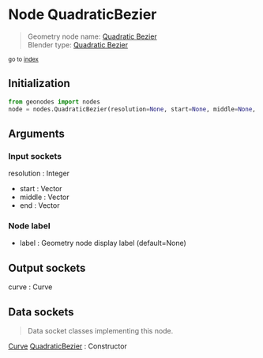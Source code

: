 
# Node QuadraticBezier

> Geometry node name: [Quadratic Bezier](https://docs.blender.org/manual/en/latest/modeling/geometry_nodes/material/quadratic_bezier.html)<br>
  Blender type: [Quadratic Bezier](https://docs.blender.org/api/current/bpy.types.GeometryNodeCurveQuadraticBezier.html)
  
<sub>go to [index](/docs/index.md)</sub>

## Initialization

```python
from geonodes import nodes
node = nodes.QuadraticBezier(resolution=None, start=None, middle=None, end=None, label=None)
```



## Arguments


### Input sockets

resolution : Integer
- start : Vector
- middle : Vector
- end : Vector

### Node label

- label : Geometry node display label (default=None)

## Output sockets

curve : Curve

## Data sockets

> Data socket classes implementing this node.
  
[Curve](/docs/sockets/Curve.md) [QuadraticBezier](/docs/sockets/Curve.md#quadraticbezier) : Constructor

